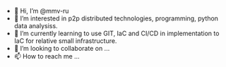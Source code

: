 - 👋 Hi, I’m @mmv-ru
- 👀 I’m interested in p2p distributed technologies, programming, python data analysiss.
- 🌱 I’m currently learning to use GIT, IaC and CI/CD in implementation to IaC for relative small infrastructure.
- 💞️ I’m looking to collaborate on ...
- 📫 How to reach me ...

<!---
mmv-ru/mmv-ru is a ✨ special ✨ repository because its `README.md` (this file) appears on your GitHub profile.
You can click the Preview link to take a look at your changes.
--->
